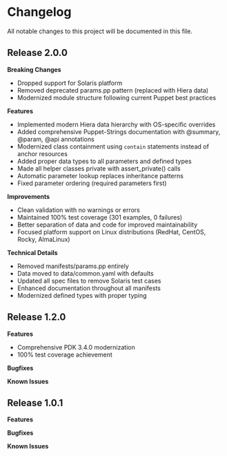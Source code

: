 # Changelog

All notable changes to this project will be documented in this file.

## Release 2.0.0

**Breaking Changes**
- Dropped support for Solaris platform
- Removed deprecated params.pp pattern (replaced with Hiera data)
- Modernized module structure following current Puppet best practices

**Features**
- Implemented modern Hiera data hierarchy with OS-specific overrides
- Added comprehensive Puppet-Strings documentation with @summary, @param, @api annotations
- Modernized class containment using `contain` statements instead of anchor resources
- Added proper data types to all parameters and defined types
- Made all helper classes private with assert_private() calls
- Automatic parameter lookup replaces inheritance patterns
- Fixed parameter ordering (required parameters first)

**Improvements**
- Clean validation with no warnings or errors
- Maintained 100% test coverage (301 examples, 0 failures)
- Better separation of data and code for improved maintainability
- Focused platform support on Linux distributions (RedHat, CentOS, Rocky, AlmaLinux)

**Technical Details**
- Removed manifests/params.pp entirely
- Data moved to data/common.yaml with defaults
- Updated all spec files to remove Solaris test cases
- Enhanced documentation throughout all manifests
- Modernized defined types with proper typing

## Release 1.2.0

**Features**
- Comprehensive PDK 3.4.0 modernization
- 100% test coverage achievement

**Bugfixes**

**Known Issues**

## Release 1.0.1

**Features**

**Bugfixes**

**Known Issues**
